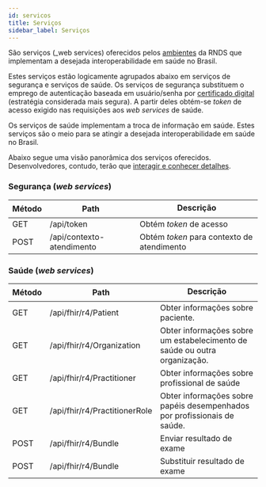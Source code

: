 ```yaml
---
id: servicos
title: Serviços
sidebar_label: Serviços
---
```


São serviços (\_web services) oferecidos pelos [ambientes](ambientes) da RNDS que implementam a desejada interoperabilidade em saúde no Brasil.

Estes serviços estão logicamente agrupados abaixo em serviços de segurança e serviços de saúde. Os serviços de segurança substituem o emprego de autenticação baseada em usuário/senha por [certificado digital](rel/gestor/certificado) (estratégia considerada mais segura). A partir deles obtém-se _token_ de acesso exigido nas requisições aos _web services_ de saúde.

Os serviços de saúde implementam a troca de informação em saúde. Estes serviços são o meio para se atingir a desejada interoperabilidade em saúde no Brasil.

Abaixo segue uma visão panorâmica dos serviços oferecidos. Desenvolvedores, contudo, terão que [interagir e conhecer detalhes](rel/ti/conhecer).

### Segurança (_web services_)

| Método | Path                      | Descrição                                  |
| ------ | ------------------------- | ------------------------------------------ |
| GET    | /api/token                | Obtém _token_ de acesso                    |
| POST   | /api/contexto-atendimento | Obtém _token_ para contexto de atendimento |

### Saúde (_web services_)

| Método | Path                          | Descrição                                                                 |
| ------ | ----------------------------- | ------------------------------------------------------------------------- |
| GET    | /api/fhir/r4/Patient          | Obter informações sobre paciente.                                         |
| GET    | /api/fhir/r4/Organization     | Obter informações sobre um estabelecimento de saúde ou outra organização. |
| GET    | /api/fhir/r4/Practitioner     | Obter informações sobre profissional de saúde                             |
| GET    | /api/fhir/r4/PractitionerRole | Obter informações sobre papéis desempenhados por profissionais de saúde.  |
| POST   | /api/fhir/r4/Bundle           | Enviar resultado de exame                                                 |
| POST   | /api/fhir/r4/Bundle           | Substituir resultado de exame                                             |
